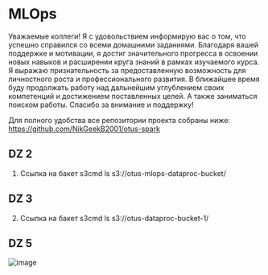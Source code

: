 # MLOps
Уважаемые коллеги!
Я с удовольствием информирую вас о том, что успешно справился со всеми домашними заданиями.
Благодаря вашей поддержке и мотивации, я достиг значительного прогресса в освоении новых навыков и расширении круга знаний в рамках изучаемого курса.
Я выражаю признательность за предоставленную возможность для личностного роста и профессионального развития.
В ближайшее время буду продолжать работу над дальнейшим углублением своих компетенций и достижением поставленных целей.
А также заниматься поиском работы.
Спасибо за внимание и поддержку!

Для полного удобства все репозитории проекта собраны ниже:
https://github.com/NikGeekB2001/otus-spark



## DZ 2
1. Ссылка на бакет
   s3cmd ls s3://otus-mlops-dataproc-bucket/

## DZ 3
2. Ссылка на бакет
s3cmd ls s3://otus-dataproc-bucket-1/

## DZ 5



![image](https://github.com/user-attachments/assets/a41b88d5-ba4c-41e3-a04d-20eebb4ee2c7)
